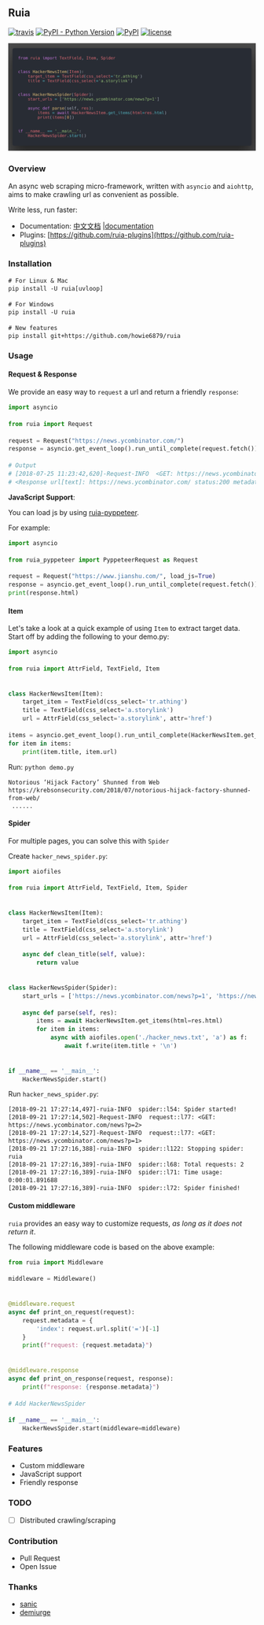## Ruia

[![travis](https://travis-ci.org/howie6879/ruia.svg?branch=master)](https://travis-ci.org/howie6879/ruia) [![PyPI - Python Version](https://img.shields.io/pypi/pyversions/ruia.svg)](https://pypi.org/project/ruia/) [![PyPI](https://img.shields.io/pypi/v/ruia.svg)](https://pypi.org/project/ruia/) [![license](https://img.shields.io/github/license/howie6879/ruia.svg)](https://github.com/howie6879/ruia)

![](./docs/images/demo.png)

### Overview

An async web scraping micro-framework, written with `asyncio` and `aiohttp`, aims to make crawling url as convenient as possible.

Write less, run faster:

- Documentation: [中文文档](https://github.com/howie6879/ruia/blob/master/docs/cn/README.md) |[documentation](https://howie6879.github.io/ruia/)
- Plugins: [https://github.com/ruia-plugins](https://github.com/ruia-plugins)


### Installation

``` shell
# For Linux & Mac
pip install -U ruia[uvloop]

# For Windows
pip install -U ruia

# New features
pip install git+https://github.com/howie6879/ruia
```

### Usage

#### Request & Response

We provide an easy way to `request` a url and return a friendly `response`:

``` python
import asyncio

from ruia import Request

request = Request("https://news.ycombinator.com/")
response = asyncio.get_event_loop().run_until_complete(request.fetch())

# Output
# [2018-07-25 11:23:42,620]-Request-INFO  <GET: https://news.ycombinator.com/>
# <Response url[text]: https://news.ycombinator.com/ status:200 metadata:{}>
```

**JavaScript Support**:

You can load js by using [ruia-pyppeteer](https://github.com/ruia-plugins/ruia-pyppeteer).

For example:

```python
import asyncio

from ruia_pyppeteer import PyppeteerRequest as Request

request = Request("https://www.jianshu.com/", load_js=True)
response = asyncio.get_event_loop().run_until_complete(request.fetch())
print(response.html)
```

#### Item

Let's take a look at a quick example of using `Item` to extract target data. Start off by adding the following to your demo.py:

``` python
import asyncio

from ruia import AttrField, TextField, Item


class HackerNewsItem(Item):
    target_item = TextField(css_select='tr.athing')
    title = TextField(css_select='a.storylink')
    url = AttrField(css_select='a.storylink', attr='href')

items = asyncio.get_event_loop().run_until_complete(HackerNewsItem.get_items(url="https://news.ycombinator.com/"))
for item in items:
    print(item.title, item.url)
```

Run: `python demo.py`

``` shell
Notorious ‘Hijack Factory’ Shunned from Web https://krebsonsecurity.com/2018/07/notorious-hijack-factory-shunned-from-web/
 ......
```

#### Spider

For multiple pages, you can solve this with `Spider`

Create `hacker_news_spider.py`:

``` python
import aiofiles

from ruia import AttrField, TextField, Item, Spider


class HackerNewsItem(Item):
    target_item = TextField(css_select='tr.athing')
    title = TextField(css_select='a.storylink')
    url = AttrField(css_select='a.storylink', attr='href')

    async def clean_title(self, value):
        return value


class HackerNewsSpider(Spider):
    start_urls = ['https://news.ycombinator.com/news?p=1', 'https://news.ycombinator.com/news?p=2']

    async def parse(self, res):
        items = await HackerNewsItem.get_items(html=res.html)
        for item in items:
            async with aiofiles.open('./hacker_news.txt', 'a') as f:
                await f.write(item.title + '\n')


if __name__ == '__main__':
    HackerNewsSpider.start()
```

Run `hacker_news_spider.py`:

``` shell
[2018-09-21 17:27:14,497]-ruia-INFO  spider::l54: Spider started!
[2018-09-21 17:27:14,502]-Request-INFO  request::l77: <GET: https://news.ycombinator.com/news?p=2>
[2018-09-21 17:27:14,527]-Request-INFO  request::l77: <GET: https://news.ycombinator.com/news?p=1>
[2018-09-21 17:27:16,388]-ruia-INFO  spider::l122: Stopping spider: ruia
[2018-09-21 17:27:16,389]-ruia-INFO  spider::l68: Total requests: 2
[2018-09-21 17:27:16,389]-ruia-INFO  spider::l71: Time usage: 0:00:01.891688
[2018-09-21 17:27:16,389]-ruia-INFO  spider::l72: Spider finished!
```

#### Custom middleware

`ruia` provides an easy way to customize requests, *as long as it does not return it*. 

The following middleware code is based on the above example:

``` python
from ruia import Middleware

middleware = Middleware()


@middleware.request
async def print_on_request(request):
    request.metadata = {
        'index': request.url.split('=')[-1]
    }
    print(f"request: {request.metadata}")


@middleware.response
async def print_on_response(request, response):
    print(f"response: {response.metadata}")

# Add HackerNewsSpider

if __name__ == '__main__':
    HackerNewsSpider.start(middleware=middleware)
```

### Features

- Custom middleware
- JavaScript support
- Friendly response

### TODO

- [ ] Distributed crawling/scraping

### Contribution

- Pull Request
- Open Issue

### Thanks

- [sanic](https://github.com/huge-success/sanic)
- [demiurge](https://github.com/matiasb/demiurge)
